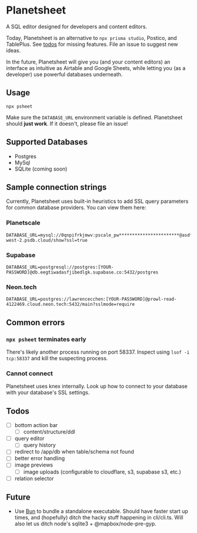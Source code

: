 # Planetsheet

A SQL editor designed for developers and content editors.

Today, Planetsheet is an alternative to `npx prisma studio`, Postico, and TablePlus. See [todos](#todos) for missing features. File an issue to suggest new ideas.

In the future, Planetsheet will give you (and your content editors) an interface as intuitive as Airtable and Google Sheets, while letting you (as a developer) use powerful databases underneath.

## Usage

```
npx psheet
```

Make sure the `DATABASE_URL` environment variable is defined. Planetsheet should **just work**. If it doesn't, please file an issue!

## Supported Databases

- Postgres
- MySql
- SQLite (coming soon)

## Sample connection strings

Currently, Planetsheet uses built-in heuristics to add SSL query parameters for common database providers. You can view them here:

### Planetscale

```
DATABASE_URL=mysql://0qnpifrkjmwv:pscale_pw***********************@asdfojklae.r.us-west-2.psdb.cloud/show?ssl=true
```

### Supabase

```
DATABASE_URL=postgresql://postgres:[YOUR-PASSWORD]@db.eegtiwadasfjibedlgk.supabase.co:5432/postgres
```

### Neon.tech

```
DATABASE_URL=postgres://lawrencecchen:[YOUR-PASSWORD]@prowl-read-4122469.cloud.neon.tech:5432/main?sslmode=require
```

## Common errors

### `npx psheet` terminates early

There's likely another process running on port 58337. Inspect using `lsof -i tcp:58337` and kill the suspecting process.

### Cannot connect

Planetsheet uses knex internally. Look up how to connect to your database with your database's SSL settings.

## Todos

- [ ] bottom action bar
  - [ ] content/structure/ddl
- [ ] query editor
  - [ ] query history
- [ ] redirect to /app/db when table/schema not found
- [ ] better error handling
- [ ] image previews
  - [ ] image uploads (configurable to cloudflare, s3, supabase s3, etc.)
- [ ] relation selector

## Future

- Use [Bun](https://github.com/oven-sh/bun/issues/441) to bundle a standalone executable. Should have faster start up times, and (hopefully) ditch the hacky stuff happening in cli/cli.ts. Will also let us ditch node's sqlite3 + @mapbox/node-pre-gyp.
